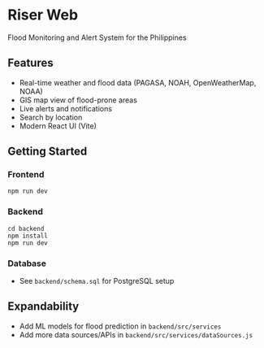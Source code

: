 # Riser Web

Flood Monitoring and Alert System for the Philippines

## Features
- Real-time weather and flood data (PAGASA, NOAH, OpenWeatherMap, NOAA)
- GIS map view of flood-prone areas
- Live alerts and notifications
- Search by location
- Modern React UI (Vite)

## Getting Started

### Frontend
```
npm run dev
```

### Backend
```
cd backend
npm install
npm run dev
```

### Database
- See `backend/schema.sql` for PostgreSQL setup

## Expandability
- Add ML models for flood prediction in `backend/src/services`
- Add more data sources/APIs in `backend/src/services/dataSources.js`
